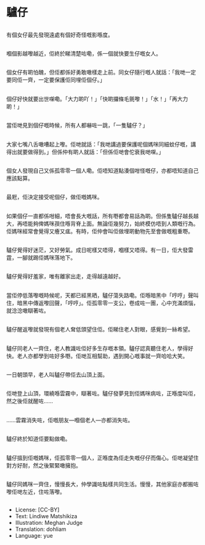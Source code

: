 # 驢仔

##
有個女仔最先發現遠處有個好奇怪嘅影喺度。

##
嗰個影越嚟越近，佢終於睇清楚咗嘞，係一個就快要生仔嘅女人。

##
個女仔有啲怕醜，但佢都係好勇敢噉樣走上前。同女仔隨行嘅人就話：「我哋一定要同佢一齊，一定要保護佢同埋佢個仔。」

##
個仔好快就要出世㗎嘞。「大力啲吖！」「快啲攞條毛氈嚟！」「水！」「再大力啲！」

##
當佢哋見到個仔嘅時候，所有人都嚇咗一跳，「一隻驢仔？」

##
大家七嘴八舌噉嘈起上嚟。佢哋就話：「我哋講過要保護呢個媽咪同細蚊仔嘅，講得出就要做得到。」但係仲有啲人就話：「但係佢哋會佗衰我哋㗎。」

##
個女人發現自己又係孤零零一個人嘞。佢唔知道點湊個咁怪嘅仔，亦都唔知道自己應該點算。

##
最屘，佢決定接受呢個仔，做佢嘅媽咪。

##
如果個仔一直都係咁細，唔會長大嘅話，所有嘢都會易話為啲。但係隻驢仔越長越大，再唔能夠俾媽咪孭住喺背脊上面。無論佢幾努力，始終模仿唔到人類嘅行為。佢媽咪經常會覺得又癐又𤷪。有時，佢仲會叫佢做埋啲動物先至會做嘅粗重嘢。

##
驢仔覺得好迷茫，又好勞氣。成日呢樣又唔得，嗰樣又唔得。有一日，佢大發雷霆，一腳就踢佢媽咪落地下。

##
驢仔覺得好羞家，唯有離家出走，走得越遠越好。

##
當佢停低落嚟嘅時候呢，天都已經黑晒，驢仔蕩失路嘞。佢喺暗黑中「哼哼」聲叫住，暗黑中傳返嚟回聲，「哼哼」。佢孤零零一支公，卷成咗一團，心中充滿煩惱，就淰淰噉瞓著咗。

##
驢仔醒返嚟就發現有個老人耷低頭望住佢。佢睇住老人對眼，感覺到一絲希望。

##
驢仔同老人一齊住，老人教識咗佢好多生存嘅本領。驢仔認真聽住老人，學得好快。老人亦都學到咗好多嘢。佢哋互相幫助，遇到開心嘅事就一齊哈哈大笑。

##
一日朝頭早，老人叫驢仔帶佢去山頂上面。

##
佢哋登上山頂，環繞喺雲霧中，瞓著咗。驢仔發夢見到佢媽咪病咗，正喺度叫佢，然之後佢就醒咗……

##
……雲霧消失咗，佢嘅朋友—嗰個老人—亦都消失咗。

##
驢仔終於知道佢要點做嘞。

##
驢仔搵到佢嘅媽咪，佢孤零零一個人，正喺度為佢走失嘅仔仔而傷心。佢哋凝望住對方好耐，然之後緊緊噉擁抱。

##
驢仔同媽咪一齊住，慢慢長大，仲學識咗點樣共同生活。慢慢，其他家庭亦都搬咗嚟佢哋左近，住咗落嚟。

##
* License: [CC-BY]
* Text: Lindiwe Matshikiza
* Illustration: Meghan Judge
* Translation: dohliam
* Language: yue
